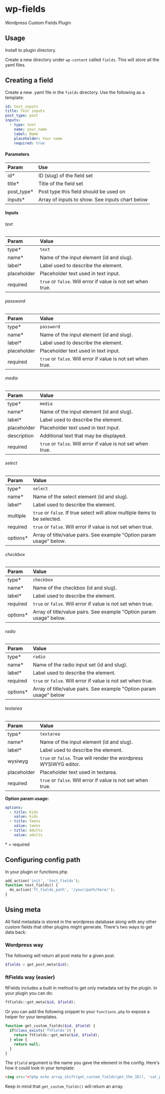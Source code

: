 wp-fields
=========

Wordpress Custom Fields Plugin

## Usage

Install to plugin directory.

Create a new directory under `wp-content` called `fields`. This will store all the yaml files.

## Creating a field

Create a new .yaml file in the `fields` directory. Use the following as a template:

```yaml
id: test_inputs
title: Test inputs
post_type: post
inputs:
  - type: text
    name: your_name
    label: Name
    placeholder: Your name
    required: true
```

#### Parameters

| Param      | Use                                             |
| :--------- | :---------------------------------------------- |
| id*        | ID (slug) of the field set                      |
| title*     | Title of the field set                          |
| post_type* | Post type this field should be used on          |
| inputs*    | Array of inputs to show. See inputs chart below |

#### Inputs

###### text

| Param | Value |
| :-- | :-- |
| type* | `text` |
| name* | Name of the input element (id and slug). |
| label* | Label used to describe the element. |
| placeholder | Placeholder text used in text input. |
| required | `true` or `false`. Will error if value is not set when true. |

###### password

| Param | Value |
| :-- | :-- |
| type* | `password` |
| name* | Name of the input element (id and slug). |
| label* | Label used to describe the element. |
| placeholder | Placeholder text used in text input. |
| required | `true` or `false`. Will error if value is not set when true. |

###### media

| Param | Value |
| :-- | :-- |
| type* | `media` |
| name* | Name of the input element (id and slug). |
| label* | Label used to describe the element. |
| placeholder | Placeholder text used in text input. |
| description | Additional text that may be displayed. |
| required | `true` or `false`. Will error if value is not set when true. |

###### select

| Param | Value |
| :-- | :-- |
| type* | `select` |
| name* | Name of the select element (id and slug). |
| label* | Label used to describe the element. |
| multiple | `true` or `false`. If true select will allow multiple items to be selected. |
| required | `true` or `false`. Will error if value is not set when true. |
| options* | Array of title/value pairs. See example "Option param usage" below. |

###### checkbox

| Param | Value |
| :-- | :-- |
| type* | `checkbox` |
| name* | Name of the checkbox (id and slug). |
| label* | Label used to describe the element. |
| required | `true` or `false`. Will error if value is not set when true. |
| options* | Array of title/value pairs. See example "Option param usage" below. |

###### radio

| Param | Value |
| :-- | :-- |
| type* | `radio` |
| name* | Name of the radio input set (id and slug). |
| label* | Label used to describe the element. |
| required | `true` or `false`. Will error if value is not set when true. |
| options* | Array of title/value pairs. See example "Option param usage" below |

###### textarea

| Param | Value |
| :-- | :-- |
| type* | `textarea` |
| name* | Name of the input element (id and slug). |
| label* | Label used to describe the element. |
| wysiwyg | `true` or `false`. True will render the wordpress WYSIWYG editor. |
| placeholder | Placeholder text used in textarea. |
| required | `true` or `false`. Will error if value is not set when true. |

**Option param usage:**

```yaml
options:
  - title: Kids
    value: kids
  - title: Teens
    value: teens
  - title: Adults
    value: adults
```

\* = required

## Configuring config path

In your plugin or functions.php

```php
add_action('init', 'test_fields');
function test_fields() {
  do_action('ft_fields_path', '/your/path/here/');
}
```

## Using meta

All field metadata is stored in the wordpress database along with any other custom fields that other plugins might generate. There's two ways to get data back:

### Wordpress way

The following will return all post meta for a given post.

```php
$fields = get_post_meta($id);
```

### ftFields way (easier)

ftFields includes a built in method to get only metadata set by the plugin. In your plugin you can do:

```php
ftFields::get_meta($id, $field);
```

Or you can add the following snippet to your `functions.php` to expose a helper for your templates.

```php
function get_custom_fields($id, $field) {
  if(class_exists('ftFields')) {
    return ftFields::get_meta($id, $field);
  } else {
    return null;
  }
}
```

The `$field` argument is the name you gave the element in the config. Here's how it could look in your template:

```html
<img src="<?php echo array_shift(get_custom_fields(get_the_ID(), 'cat_pic')); ?>"/>
```

Keep in mind that `get_custom_fields()` will return an array.